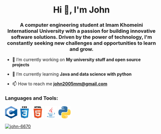 <h1 align="center">Hi 👋, I'm John</h1>
<h3 align="center">A computer engineering student at Imam Khomeini International University with a passion for building innovative software solutions. Driven by the power of technology, I'm constantly seeking new challenges and opportunities to learn and grow.</h3>

- 🔭 I’m currently working on **My university stuff and open source projects**

- 🌱 I’m currently learning **Java and data science with python**

- 📫 How to reach me **john2005mm@gmail.com**

### Languages and Tools:
<img src="./skills/C.png" alt="C" width="40" height="40"/> <img src="https://raw.githubusercontent.com/devicons/devicon/master/icons/css3/css3-original-wordmark.svg" alt="CSS" width="40" height="40"/> <img src="https://raw.githubusercontent.com/devicons/devicon/master/icons/html5/html5-original-wordmark.svg" alt="html" width="40" height="40"/> <img src="./skills/java.png" alt="java" width="40" height="40"/> <a href="https://www.java.com" target="_blank" rel="noreferrer">  <img src="./skills/python.png" alt="python" width="40" height="40"/>

<p><img align="center" src="https://github-readme-stats.vercel.app/api/top-langs?username=john-6670&show_icons=true&locale=en&layout=compact" alt="john-6670" /></p>
